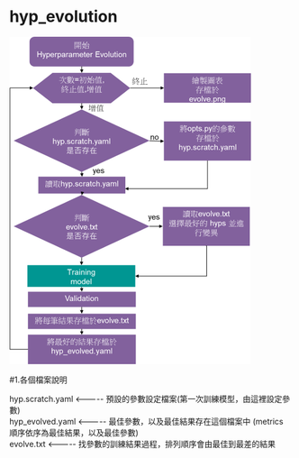 # hyp_evolution
![image](https://github.com/ITRI-ICLX-DNN/hyp_evolution/blob/main/flowchart.png)

#1.各個檔案說明

   hyp.scratch.yaml <-----  預設的參數設定檔案(第一次訓練模型，由這裡設定參數)<br>
   hyp_evolved.yaml <-----  最佳參數，以及最佳結果存在這個檔案中 (metrics 順序依序為最佳結果，以及最佳參數)<br>
   evolve.txt       <-----  找參數的訓練結果過程，排列順序會由最佳到最差的結果<br>
